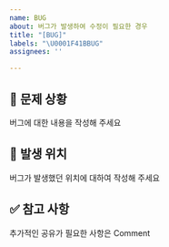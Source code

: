 ```yaml
---
name: BUG
about: 버그가 발생하여 수정이 필요한 경우
title: "[BUG]"
labels: "\U0001F41BBUG"
assignees: ''

---
```


## 🚨 문제 상황

버그에 대한 내용을 작성해 주세요

## 🎯 발생 위치

버그가 발생했던 위치에 대하여 작성해 주세요

## ✅ 참고 사항

추가적인 공유가 필요한 사항은 Comment
